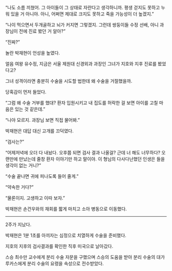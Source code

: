 “나도 소름 끼쳤어. 그 아이들이 그 상태로 자란다고 생각하니까. 평생 걷지도 못하고 누워 있을 거 아니야. 아니, 어쩌면 제대로 크지도 못하고 죽을 가능성이 더 높겠지.”

“나이 먹으면서 두개골하고 뇌가 커지면 그렇겠지. 그런데 쌍둥이들 수정 선배, 아니 과장님이 전에 진료 봤던 거 알아?”

“진짜?”

놀란 박재현이 언성을 높였다.

얼음 여왕 유수정, 지금은 서울 제원대 신경외과 과장인 그녀가 지호와 지후 진료를 봤었다고?

그녀 성격이라면 충분히 수술을 시도할 법한데 왜 수술을 거절했을까.

당혹감이 먼저 들었다.

“그럼 왜 수술 거부를 했대? 환자 입원시키고 내 집도를 허락한 걸 보면 아이를 고칠 마음은 있는 것 같은데.”

“나야 모르지. 과장님 보면 직접 물어봐.”

박재현은 대답 대신 고개를 끄덕였다.

“검사는?”

“어제저녁에 오더 다 내놨다. 오후쯤 되면 검사 결과 나올걸? 근데 너 해도 너무하다? 오랜만에 만났는데 줄창 환자 이야기만 하고 말이야. 이 형님의 다사다난했던 인생은 들을 생각이 없는 거니?”

“수술 끝나면 귀에 피나도록 들어 줄게.”

“약속한 거다?”

“물론이지. 고생하고 이따 보자.”

박재현은 손건우와의 재회를 짧게 마치고 소아 병동으로 이동했다.

* * *

2주가 지났다.

박재현은 1분 1초를 아끼자는 심정으로 치열하게 수술을 준비했다.

지호의 지후의 검사결과를 확인한 직후 미국으로 날아갔다.

스승 최수만 교수에게 분리 수술 자문을 구했으며 스승의 도움을 받아 분리 수술의 대가 루카스에게 분리 수술의 요령을 속성으로 전수받았다.